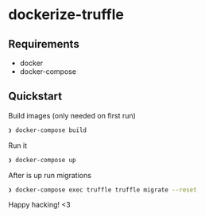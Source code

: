 # dockerize-truffle
## Requirements

- docker
- docker-compose

## Quickstart

Build images (only needed on first run)

```bash
❯ docker-compose build
```

Run it

```bash
❯ docker-compose up
```

After is up run migrations
```bash
❯ docker-compose exec truffle truffle migrate --reset
```

Happy hacking! <3
